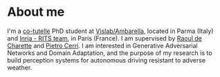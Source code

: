 # About me
I'm a [co-tutelle](https://www.jessicaanneyoung.com/blog-1/2017/9/8/cotutelle) PhD student at [Vislab/Ambarella](https://www.vislab.it), located in Parma (Italy) and [Inria - RITS team](https://team.inria.fr/rits/computer-vision/), in Paris (France). I am supervised by [Raoul de Charette](https://team.inria.fr/rits/membres/raoul-de-charette/) and [Pietro Cerri](https://scholar.google.fr/scholar?as_q=&as_epq=&as_oq=&as_eq=&as_occt=any&as_sauthors=Pietro+Cerri&as_publication=&as_ylo=&as_yhi=&hl=en&as_sdt=0%2C5). I am interested in Generative Adversarial Networks and Domain Adaptation, and the purpose of my research is to build perception systems for autonomous driving resistant to adverse weather.
